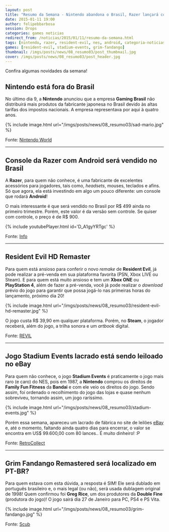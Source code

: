 ```yaml
---
layout: post
title: "Resumo da Semana - Nintendo abandona o Brasil, Razer lançará console Android, Resident Evil HD já está em pré-venda e mais.."
date: 2015-01-11 19:00
author: felipebbarbosa
session: Drops
categories: games noticias
redirect_from: /noticias/2015/01/11/resumo-da-semana.html
tags: [nintendo, razer, resident-evil, nes, android, categoria-noticias]
games: [resident-evil, stadium-events, grim-fandango]
thumbnail: /imgs/posts/news/08_resumo03/post_thumbnail.jpg
cover: /imgs/posts/news/08_resumo03/post_header.jpg
---
```


Confira algumas novidades da semana!

<!--more-->

## Nintendo está fora do Brasil

No último dia 9, a **Nintendo** anunciou que a empresa **Gaming Brasil** não distribuirá mais produtos da fabricante japonesa no Brasil devido às altas tarifas dos impostos nacionais. A empresa representava por aqui à quatro anos.

{% include image.html url="/imgs/posts/news/08_resumo03/sad-mario.jpg" %}

Fonte: [Nintendo World](http://nintendoworld.com.br//4569-ARTIGOS-O-BRASIL-E-UM-MERCADO-UNICO.-NAO-VAMOS-DESISTIR-DELE-DIZ-NINTENDO)

---

## Console da Razer com Android será vendido no Brasil

A **Razer**, para quem não conhece, é uma fabricante de excelentes acessórios para jogadores, tais como, _headsets_, mouses, teclados e afins. Só que agora, ela está investindo em algo um pouco diferente: um console que rodará **Android**!

O mais interessante é que será vendido no Brasil por R$ 499 ainda no primeiro trimestre. Porém, este valor é da versão sem controle. Se quiser com controle, o preço é de R$ 900.

{% include youtubePlayer.html id='D_A1gyYRTgc' %}

Fonte: [Info](http://info.abril.com.br/noticias/tecnologia-pessoal/2015/01/console-da-razer-com-android-sera-vendido-no-brasil-por-499-reais.shtml)

---

## Resident Evil HD Remaster

Para quem está ansioso para conferir o novo _remake_ de **Resident Evil**, já pode realizar a pré-venda em sua plataforma favorita (PSN, Xbox LIVE ou Steam). E para quem está muito ansioso e tem um **Xbox ONE** ou **PlayStation 4**, além de fazer a pré-venda, você já pode realizar o _download_ prévio do jogo para garantir que possa jogá-lo nas primeiras horas do lançamento, próximo dia 20!

{% include image.html url="/imgs/posts/news/08_resumo03/resident-evil-hd-remaster.jpg" %}

O jogo custa R\$ 39,90 em qualquer plataforma. Porém, no **Steam**, o jogador receberá, além do jogo, a trilha sonora e um _artbook_ digital.

Fonte: [REVIL](http://residentevil.com.br/site/category/jogos-2/serie-principal/resident-evil-hd-remaster-serie-principal)

---

## Jogo Stadium Events lacrado está sendo leiloado no eBay

Para quem não conhece, o jogo **Stadium Events** é praticamente o jogo mais raro (e caro) do NES, pois em 1987, a **Nintendo** comprou os direitos de **Family Fun Fitness** da **Bandai** e com ele veio os direitos do jogo. Sendo assim, foi ordenado o recolhimento do jogo das lojas e quase nenhum sobreviveu, tornando assim, um jogo raríssimo.

{% include image.html url="/imgs/posts/news/08_resumo03/stadium-events.jpg" %}

Porém essa semana, apareceu um lacrado de fábrica no site de leilões [eBay](http://www.ebay.co.uk/itm/111567662630?clk_rvr_id=762680720636&rmvSB=true) e, até o momento, faltando ainda quatro dias para encerrar, o valor se encontra em US\$ 99.600,00 com 80 lances.. É muito dinheiro! :P

Fonte: [RetroCollect](http://www.retrocollect.com/News/the-rarest-a-most-expensive-nintendo-nes-game-stadium-events-up-for-sale-on-ebay-a-factory-sealed.html)

---

## Grim Fandango Remastered será localizado em PT-BR?

Para quem estava com esta dúvida, a resposta é SIM! Ele será dublado em português brasileiro e, o mais legal (ou não), será usada dublagem original de 1998! Quem confirmou foi **Greg Rice**, um dos produtores da **Double Fine** (produtora do jogo)! O jogo sairá dia 27 de Janeiro para PC, PS4 e PS Vita.

{% include image.html url="/imgs/posts/news/08_resumo03/grim-fandango.jpg" %}

Fonte: [Scub](http://www.scub.info/grim-fandango-remastered-portugues)
